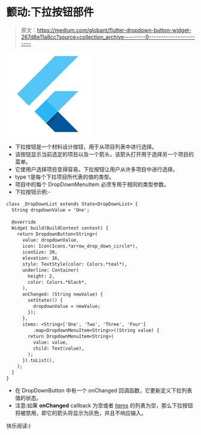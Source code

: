 # 颤动:下拉按钮部件

> 原文：<https://medium.com/globant/flutter-dropdown-button-widget-267d8e11a8cc?source=collection_archive---------0----------------------->

![](img/a4883dc9d7cac86492eef21d93016b1c.png)

*   下拉按钮是一个材料设计按钮，用于从项目列表中进行选择。
*   该按钮显示当前选定的项目以及一个箭头，该箭头打开用于选择另一个项目的菜单。
*   它使用户选择项目变得容易。下拉按钮让用户从许多项目中进行选择。
*   type `T`是每个下拉项目所代表的值的类型。
*   项目中的每个 DropDownMenuItem 必须专用于相同的类型参数。
*   下拉按钮示例:-

```
class _DropDownList extends State<DropDownList> {
  String dropdownValue = 'One';

  @override
  Widget build(BuildContext context) {
    return DropdownButton<String>(
      value: dropdownValue,
      icon: Icon(Icons.*arrow_drop_down_circle*),
      iconSize: 30,
      elevation: 16,
      style: TextStyle(color: Colors.*teal*),
      underline: Container(
        height: 2,
        color: Colors.*black*,
      ),
      onChanged: (String newValue) {
        setState(() {
          dropdownValue = newValue;
        });
      },
      items: <String>['One', 'Two', 'Three', 'Four']
          .map<DropdownMenuItem<String>>((String value) {
        return DropdownMenuItem<String>(
          value: value,
          child: Text(value),
        );
      }).toList(),
    );
  }
}
```

*   在 DropDownButton 中有一个 onChanged 回调函数，它更新定义下拉列表值的状态。
*   注意:如果 **onChanged** callback 为空或者 [items](https://api.flutter.dev/flutter/material/DropdownButton/items.html) 的列表为空，那么下拉按钮将被禁用，即它的箭头将显示为灰色，并且不响应输入。

快乐阅读:)